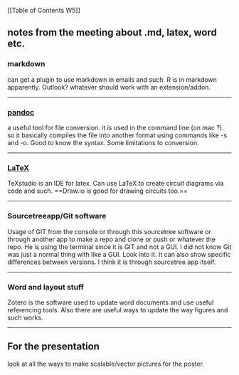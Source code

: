 [[Table of Contents W5]]

## notes from the meeting about .md, latex, word etc.
### markdown

can get a plugin to use markdown in emails and such.
R is in markdown apparently. Outlook? whatever should work with an extension/addon.

---
### [pandoc](https://pandoc.org)

a useful tool for file conversion. it is used in the command line (on mac ?). so it basically compiles the file into another format using commands like -s and -o. Good to know the syntax. Some limitations to conversion.

---
### [LaTeX](https://www.latex-project.org)

TeXstudio is an IDE for latex. Can use LaTeX to create circuit diagrams via code and such. ==Draw.io is good for drawing circuits too.==

---
### Sourcetreeapp/Git software

Usage of GIT from the console or through this sourcetree software or through another app to make a repo and clone or push or whatever the repo. He is using the terminal since it is GIT and not a GUI. I did not know Git was just a normal thing with like a GUI. Look into it. It can also show specific differences between versions. I think it is through sourcetree app itself.

---

### Word and layout stuff
Zotero is the software used to update word documents and use useful referencing tools. Also there are useful ways to update the way figures and such works.

---
## For the presentation
look at all the ways to make scalable/vector pictures for the poster.